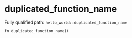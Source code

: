 # duplicated_function_name

Fully qualified path: `hello_world::duplicated_function_name`

<pre><code class="language-rust">fn duplicated_function_name()</code></pre>

